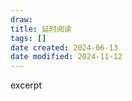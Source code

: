 ```yaml
---
draw:
title: 延时阅读
tags: []
date created: 2024-06-13
date modified: 2024-11-12
---
```


excerpt

<!-- more -->
